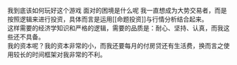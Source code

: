 我到底该如何玩好这个游戏
面对的困境是什么呢
我一直想成为大势交易者，而是按照逻辑来进行投资，具体而言是运用[[命题投资]]与行情分析结合起来。  
这样需要的经济学知识和严格的逻辑，需要的品质是：耐心、坚持、认真，而我这些还不具备。  
我的资本呢？我的资本非常的小，而我还要每月的付房贷还有生活费，换而言之使用较长的时间框架对我非常的不利。